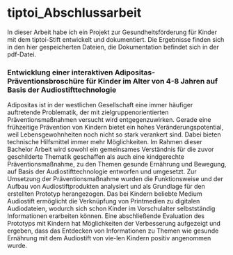 # tiptoi_Abschlussarbeit

In dieser Arbeit habe ich ein Projekt zur Gesundheitsförderung für Kinder mit dem tiptoi-Stift entwickelt und dokumentiert. Die Ergebnisse finden sich in den hier gespeicherten Dateien, die Dokumentation befindet sich in der pdf-Datei.


### Entwicklung einer interaktiven Adipositas-Präventionsbroschüre für Kinder im Alter von 4-8 Jahren auf Basis der Audiostifttechnologie
Adipositas ist in der westlichen Gesellschaft eine immer häufiger auftretende Problematik, der mit zielgruppenorientierten Präventionsmaßnahmen versucht wird entgegenzuwirken. Gerade eine frühzeitige Prävention von Kindern bietet ein hohes Veränderungspotential, weil Lebensgewohnheiten noch nicht so stark verankert sind. Dabei bieten technische Hilfsmittel immer mehr Möglichkeiten. Im Rahmen dieser Bachelor Arbeit wird sowohl ein gemeinsames Verständnis für die zuvor geschilderte Thematik geschaffen als auch eine kindgerechte Präventionsmaßnahme, zu den Themen gesunde Ernährung und Bewegung, auf Basis der Audiostifttechnologie entworfen und umgesetzt. Zur Umsetzung der Präventionsmaßnahme wurden die Funktionsweise und der Aufbau von Audiostiftprodukten analysiert und als Grundlage für den erstellten Prototyp herangezogen. Das bei Kindern beliebte Medium Audiostift ermöglicht die Verknüpfung von Printmedien zu digitalen Audiodateien, wodurch sich schon Kinder im Vorschulalter selbstständig Informationen erarbeiten können. Eine abschließende Evaluation des Prototyps mit Kindern hat Möglichkeiten der Verbesserung aufgezeigt und ergeben, dass das Entdecken von Informationen zu Themen wie gesunde Ernährung mit dem Audiostift von vie-len Kindern positiv angenommen wurde.
